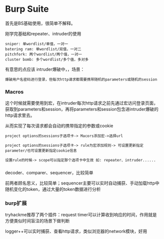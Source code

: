 # Burp Suite

首先是BS基础使用，很简单不解释。

刚学完基础和repeater、intruder的使用

    sniper: 单wordlist/单值，一对一
    batering ram: 单wordlist/双值，一对二
    pitchfork: 两个wordlist/两个值，一对一
    cluster bomb: 多个wordlist/多个值，多对多


有意思的点应该 intruder爆破中，，场景：

    爆破用户名密码进行登录，但每次http请求都需要携带随机的parameters或随机的session

### Macros

这个时候就需要使用到宏，在intruder每次http请求之前先通过宏访问登录页面，
获取到parameters和session，再将parameters和session包含进intruder爆破的http请求里去。

从而实现了每次请求都会自动的携带指定的参数或cookie

    project options的sessions子选项卡-> Macors添加宏->选择url

    project options的sessions子选项卡-> rule为宏添加规则-> 可设置更新指定parameter/也可设置更新指定cookie信息

    设置rule的时候-> scope可以指定那个选项卡中生效 如: repeater、intruder......


### 

decoder、comparer、sequencer，比较简单

前两者顾名思义，比较简单；sequencer主要可以实时自动捕获、手动加载http中随机变化的token，通过大量的token数据进行分析


### burp扩展

tryhackme推荐了两个插件：request timer可以计算收到响应的时间，作用就是方便类似时间盲注的场景下做判断

logger++可以实时捕获、查看http请求，类似浏览器的network模块，好用


